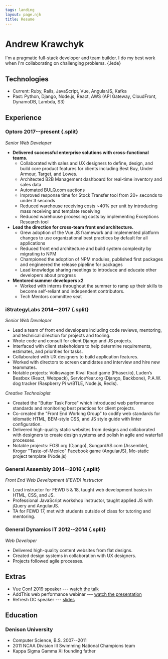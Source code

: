 ```yaml
---
tags: landing
layout: page.njk
title: Resume
---
```


# Andrew Krawchyk

I'm a pragmatic full-stack developer and team builder. I do my best work when I'm collaborating on challenging problems. {.lede}

## Technologies

- Current: Ruby, Rails, JavaScript, Vue, AngularJS, Kafka
- Past: Python, Django, Node.js, React, AWS (API Gateway, CloudFront, DynamoDB, Lambda, S3)

## Experience

### <span>Optoro</span> <span>2017--present</span> {.split}

_Senior Web Developer_

- **Delivered successful enterprise solutions with cross-functional teams.**
  - Collaborated with sales and UX designers to define, design, and build core product features for clients including Best Buy, Under Armour, Target, and Lowes.
  - Architected B2B Management dashboard for real-time inventory and sales data
  - Automated BULQ.com auctions
  - Improved response time for Stock Transfer tool from 20+ seconds to under 3 seconds
  - Reduced warehouse receiving costs ~40% per unit by introducing mass receiving and template receiving
  - Reduced warehouse processing costs by implementing Exceptions Research tool
- **Lead the direction for cross-team front end architecture.**
  - Grew adoption of the Vue JS framework and implemented platform changes to use organizational best practices by default for all applications
  - Reduced front end architecture and build system complexity by migrating to NPM
  - Championed the adoption of NPM modules, published first packages and engineered the release pipeline for packages
  - Lead knowledge sharing meetings to introduce and educate other developers about progress
- **Mentored summer developers x2**
  - Worked with interns throughout the summer to ramp up their skills to become self-reliant and independent contributors.
  - Tech Mentors committee seat

### <span>iStrategyLabs</span> <span>2014--2017</span> {.split}

_Senior Web Developer_

- Lead a team of front end developers including code reviews, mentoring, and technical direction for projects and tooling.
- Wrote code and consult for client Django and JS projects.
- Interfaced with client stakeholders to help determine requirements, estimates, and priorities for tasks.
- Collaborated with UX designers to build application features.
- Worked with directors to screen candidates and interview and hire new teammates.
- Notable projects: Volkswagen Rival Road game (Phaser.io), Luden’s Beatbox (React, Webpack), ServiceYear.org (Django, Backbone), P.A.W. dog tracker (Raspberry Pi w/BTLE, Node.js, Redis).

_Creative Technologist_

- Created the "Butter Task Force" which introduced web performance standards and monitoring best practices for client projects.
- Co-created the "Front End Working Group" to codify web standards for idiomatic HTML, BEM-style CSS, and JS style guide with linter configuration.
- Delivered high-quality static websites from designs and collaborated with designers to create design systems and polish in agile and waterfall processes.
- Notable projects: FOSI.org (Django), SungardAS.com (Assemble), Kroger "Taste-of-Mexico" Facebook game (AngularJS), Mo-static project template (Node.js)

### <span>General Assembly</span> <span>2014--2016</span> {.split}

_Front End Web Development (FEWD) Instructor_

- Lead instructor for FEWD 5 & 18, taught web development basics in HTML, CSS, and JS.
- Professional JavaScript workshop instructor, taught applied JS with jQuery and AngularJS.
- TA for FEWD 17, met with students outside of class for tutoring and mentoring.

### <span>General Dynamics IT</span> <span>2012--2014</span> {.split}

_Web Developer_

- Delivered high-quality content websites from flat designs.
- Created design systems in collaboration with UX designers.
- Projects followed agile processes.

## Extras

- Vue Conf 2019 speaker --- [watch the talk](https://www.vuemastery.com/conferences/vueconf-us-2019/vuejs-in-practice-at-optoro/)
- AddThis web performance webinar --- [watch the presentation](https://www.addthis.com/academy/tips-making-website-load-faster/)
- Refresh DC speaker --- [slides](http://slides.com/akrawchyk/performance-and-the-pursuit-of-butter/fullscreen#/)

## Education

### Denison University

- Computer Science, B.S. 2007--2011
- 2011 NCAA Division III Swimming National Champions team
- Kappa Sigma Gamma Xi founding father
